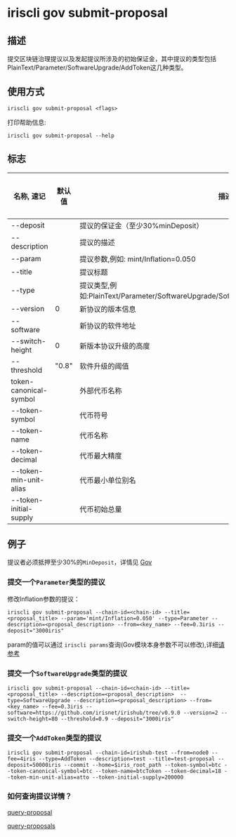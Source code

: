 # iriscli gov submit-proposal

## 描述

提交区块链治理提议以及发起提议所涉及的初始保证金，其中提议的类型包括PlainText/Parameter/SoftwareUpgrade/AddToken这几种类型。

## 使用方式

```
iriscli gov submit-proposal <flags>
```
打印帮助信息:

```
iriscli gov submit-proposal --help
```
## 标志

| 名称, 速记              | 默认值 | 描述                                                                                    | 是否必须 |
| ---------------------- | ----- | -------------------------------------------------------------------------------------- | ------- |
| --deposit              |       | 提议的保证金（至少30%minDeposit）                                                          |        |
| --description          |       | 提议的描述                                                                               | 是      |
| --param                |       | 提议参数,例如: mint/Inflation=0.050                                                       |        |
| --title                |       | 提议标题                                                                                 | 是      |
| --type                 |       | 提议类型,例如:PlainText/Parameter/SoftwareUpgrade/SoftwareHalt/CommunityTaxUsage/AddToken | 是      |
| --version              | 0     | 新协议的版本信息                                                                           |        |
| --software             |       | 新协议的软件地址                                                                           |        |
| --switch-height        | 0     | 新版本协议升级的高度                                                                        |        |
| --threshold            | "0.8" | 软件升级的阈值                                                                             |        |
| token-canonical-symbol |       | 外部代币名称                                                                               |        |
| --token-symbol         |       | 代币符号                                                                                  |        |
| --token-name           |       | 代币名称                                                                                  |        |
| --token-decimal        |       | 代币最大精度                                                                               |        |
| --token-min-unit-alias |       | 代币最小单位别名                                                                            |        |
| --token-initial-supply |       | 代币初始总量                                                                               |        |

## 例子

提议者必须抵押至少30%的`MinDeposit`，详情见 [Gov](../../features/governance.md)

### 提交一个`Parameter`类型的提议

修改Inflation参数的提议：

```shell
iriscli gov submit-proposal --chain-id=<chain-id> --title=<proposal_title> --param='mint/Inflation=0.050' --type=Parameter --description=<proposal_description> --from=<key_name> --fee=0.3iris --deposit="3000iris" 
```

param的值可以通过 `iriscli params`查询(Gov模块本身参数不可以修改),详细[请参考](../params/README.md)

### 提交一个`SoftwareUpgrade`类型的提议

```shell
iriscli gov submit-proposal --chain-id=<chain-id> --title=<proposal_title> --description=<proposal_description>  --type=SoftwareUpgrade --description=<proposal_description> --from=<key_name> --fee=0.3iris --software=https://github.com/irisnet/irishub/tree/v0.9.0 --version=2 --switch-height=80 --threshold=0.9 --deposit="3000iris" 
```

### 提交一个`AddToken`类型的提议

```shell
iriscli gov submit-proposal --chain-id=irishub-test --from=node0 --fee=4iris --type=AddToken --description=test --title=test-proposal --deposit=50000iris --commit --home=$iris_root_path --token-symbol=btc --token-canonical-symbol=btc --token-name=btcToken --token-decimal=18 --token-min-unit-alias=atto --token-initial-supply=200000
```

###  如何查询提议详情？

[query-proposal](query-proposal.md)

[query-proposals](query-proposals.md)
